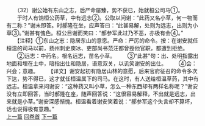　　（32）谢公始有东山之志，后严命屡臻，势不获已，始就桓公司马①。
　　于时人有饷桓公药草，中有远志②。公取以问谢：“此药又名小草，何一物而有二称？”谢未即答。时郝隆在坐，应声答曰：“此甚易解，处则为远志，出则为小草③。”谢甚有愧色。桓公目谢而笑曰：“郝参军此过乃不恶，亦极有会④。”
　　【注释】①东山之志：隐居东山的意愿。严命：严厉的命令。按：在谢安就任桓温的司马以前，扬州刺史庾冰、吏部尚书范汪都曾授他官职，都遭到拒绝。
　　②远志：中药名。根名远志，苗名小草。
　　③“此甚”句：出、处明指露出地面和埋在土中，暗指出仕和隐居，语意双关，以讥笑谢安的出仕。
　　④会：兴会；意趣。
　　【译文】谢安起初有隐居山林的意愿，后来官府征召的命令多次下达，势不得已，这才就任桓温属下的司马。在这时，有人送给桓温草药，其中有远志。桓温拿来问谢安：“这种药又叫小草，怎么一种东西却有两样名称呢？”谢安没有立即回答，当时郝隆在座，随声回答说：“这很容易解释，不出就是远志，出来就是小草。”谢安深感惭愧。桓温看着谢安笑着说：“郝参军这个失言却不算坏，话也说得极有意趣。”
<br>[上一篇](25_31) [回卷首](25_00) [下一篇](25_33)
